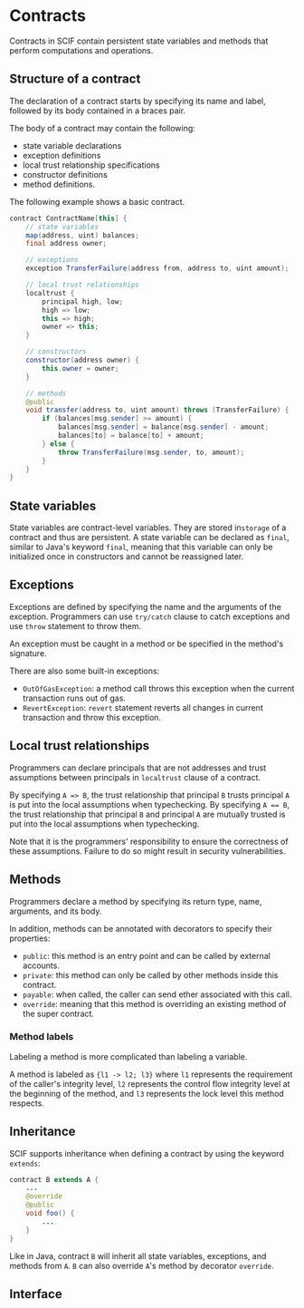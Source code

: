# Contracts

Contracts in SCIF contain persistent state variables and methods that perform computations and operations.

## Structure of a contract

The declaration of a contract starts by specifying its name and label, followed by its body contained in a braces pair.

The body of a contract may contain the following:

* state variable declarations
* exception definitions
* local trust relationship specifications
* constructor definitions
* method definitions.

The following example shows a basic contract.

```Java
contract ContractName[this] {
    // state variables
    map(address, uint) balances;
    final address owner;

    // exceptions
    exception TransferFailure(address from, address to, uint amount);

    // local trust relationships
    localtrust {
        principal high, low;
        high => low;
        this => high;
        owner => this;
    }

    // constructors
    constructor(address owner) {
        this.owner = owner;
    }

    // methods
    @public 
    void transfer(address to, uint amount) throws (TransferFailure) {
        if (balances[msg.sender] >= amount) {
            balances[msg.sender] = balance[msg.sender] - amount;
            balances[to] = balance[to] + amount;
        } else {
            throw TransferFailure(msg.sender, to, amount);
        }
    }
}
```

## State variables

State variables are contract-level variables. They are stored in`storage` of a contract and thus are persistent.
A state variable can be declared as `final`, similar to Java's keyword `final`, meaning that this variable can only be initialized once in constructors and cannot be reassigned later.

## Exceptions

Exceptions are defined by specifying the name and the arguments of the exception.
Programmers can use `try/catch` clause to catch exceptions and use `throw` statement to throw them.

An exception must be caught in a method or be specified in the method's signature.

There are also some built-in exceptions:

* `OutOfGasException`: a method call throws this exception when the current transaction runs out of gas.
* `RevertException`: `revert` statement reverts all changes in current transaction and throw this exception.

## Local trust relationships

Programmers can declare principals that are not addresses and trust assumptions between principals in `localtrust` clause of a contract.

By specifying `A => B`, the trust relationship that principal `B` trusts principal `A` is put into the local assumptions when typechecking.
By specifying `A == B`, the trust relationship that principal `B` and principal `A` are mutually trusted is put into the local assumptions when typechecking.

Note that it is the programmers' responsibility to ensure the correctness of these assumptions. Failure to do so might result in security vulnerabilities.

## Methods

Programmers declare a method by specifying its return type, name, arguments, and its body.

In addition, methods can be annotated with decorators to specify their properties:

* `public`: this method is an entry point and can be called by external accounts.
* `private`: this method can only be called by other methods inside this contract.
* `payable`: when called, the caller can send ether associated with this call.
* `override`: meaning that this method is overriding an existing method of the super contract.

### Method labels

Labeling a method is more complicated than labeling a variable. 

A method is labeled as `{l1 -> l2; l3}` where `l1` represents the requirement of the caller's integrity level, `l2` represents the control flow integrity level at the beginning of the method, and `l3` represents the lock level this method respects.

## Inheritance

SCIF supports inheritance when defining a contract by using the keyword `extends`:

```Java
contract B extends A {
    ...
    @override
    @public 
    void foo() {
        ...
    }
}
```

Like in Java, contract `B` will inherit all state variables, exceptions, and methods from `A`.
`B` can also override `A`'s method by decorator `override`.


## Interface

<!-- TODO -->